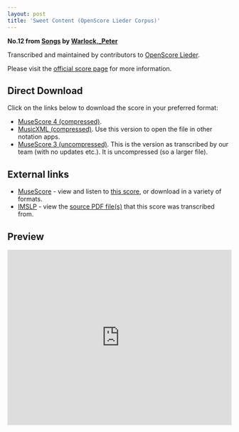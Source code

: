 ```yaml
---
layout: post
title: 'Sweet Content (OpenScore Lieder Corpus)'
---
```


__No.12 from [Songs](https://fourscoreandmore.org/OpenScore/Warlock%2C_Peter/Songs/) by [Warlock,_Peter](https://fourscoreandmore.org/OpenScore/Warlock%2C_Peter)__

Transcribed and maintained by contributors to [OpenScore Lieder].

Please visit the [official score page] for more information.

[official score page]: https://musescore.com/openscore-lieder-corpus/scores/6202270
[OpenScore Lieder]: https://musescore.com/openscore-lieder-corpus

## Direct Download

Click on the links below to download the score in your preferred format:
- [MuseScore 4 (compressed)](https://fourscoreandmore.org/OpenScore/Warlock%2C_Peter/Songs/12_Sweet_Content.mscz).
- [MusicXML (compressed)](https://fourscoreandmore.org/OpenScore/Warlock%2C_Peter/Songs/12_Sweet_Content.mxl). Use this version to open the file in other notation apps.
- [MuseScore 3 (uncompressed)](https://raw.githubusercontent.com/OpenScore/Lieder/refs/heads/main/scores/Warlock%2C_Peter/Songs/12_Sweet_Content/lc6202270.mscx). This is the version as transcribed by our team (with no updates etc.). It is uncompressed (so a larger file).

## External links

- [MuseScore] - view and listen to [this score][MuseScore], or download in a variety of formats.
- [IMSLP] - view the [source PDF file(s)][IMSLP] that this score was transcribed from.

[MuseScore]: https://musescore.com/score/6202270
[IMSLP]: https://imslp.org/wiki/Special:ReverseLookup/250921

## Preview

<iframe width="100%" height="394" src="https://musescore.com/openscore-lieder-corpus/scores/6202270/embed" frameborder="0" allowfullscreen allow="autoplay; fullscreen"></iframe>
